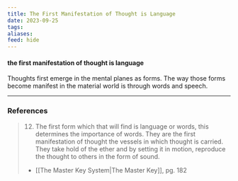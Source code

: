 ```yaml
---
title: The First Manifestation of Thought is Language
date: 2023-09-25
tags: 
aliases: 
feed: hide
---
```


#### the first manifestation of thought is language
Thoughts first emerge in the mental planes as forms. The way those forms become manifest in the material world is through words and speech. 

___
### References

> 12. The first form which that will find is language or words, this determines the importance of words. They are the first manifestation of thought the vessels in which thought is carried. They take hold of the ether and by setting it in motion, reproduce the thought to others in the form of sound.
> - [[The Master Key System|The Master Key]], pg. 182

